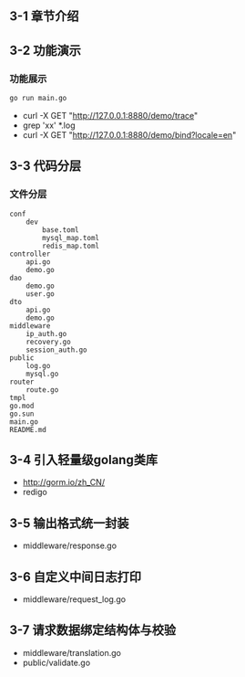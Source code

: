## 3-1 章节介绍

## 3-2 功能演示
### 功能展示
```bash
go run main.go
```
- curl -X GET "http://127.0.0.1:8880/demo/trace"
- grep 'xx' *.log
- curl -X GET "http://127.0.0.1:8880/demo/bind?locale=en"
## 3-3 代码分层
### 文件分层
``` 
conf
    dev
        base.toml
        mysql_map.toml
        redis_map.toml
controller
    api.go
    demo.go
dao
    demo.go
    user.go
dto
    api.go
    demo.go
middleware
    ip_auth.go
    recovery.go
    session_auth.go
public
    log.go
    mysql.go
router
    route.go
tmpl
go.mod
go.sun
main.go
README.md
```
## 3-4 引入轻量级golang类库
- http://gorm.io/zh_CN/
- redigo

## 3-5 输出格式统一封装
- middleware/response.go

## 3-6 自定义中间日志打印
- middleware/request_log.go

## 3-7 请求数据绑定结构体与校验
- middleware/translation.go
- public/validate.go


